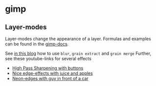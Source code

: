 # gimp

## Layer-modes

Layer-modes change the appearance of a layer.
Formulas and examples can be found in the [gimp-docs][gimp/docs/layer-modes].

See [in this blog][buettner.to/blur-and-grain] how to use `blur`, `grain extract` and `grain merge`
Further, see these youtube-links for several effects

- [High Pass Sharpening with buttons][youtube/gimp-workshop/high-pass-sharpening]
- [Nice edge-effects with juice and apples][youtube/nrcbackspace/nice-edge-effect]
- [Neon-edges with guy in front of a car][youtube/mygimptutorialchannel/edge-detect-and-neon]


[buettner.to/blur-and-grain]: https://buettner.to/blog/index.php/2012/07/22/gimp-tutorial-using-blur-grain-extract-and-grain-merge-for-vivid-pictures/
[gimp/docs/layer-modes]: https://docs.gimp.org/en/gimp-concepts-layer-modes.html
[youtube/gimp-workshop/high-pass-sharpening]: https://youtu.be/cYWOK5v_OuY
[youtube/mygimptutorialchannel/edge-detect-and-neon]: https://youtu.be/U_b-qaR5K0E
[youtube/nrcbackspace/nice-edge-effect]: https://youtu.be/4eRhUB1jZGs
